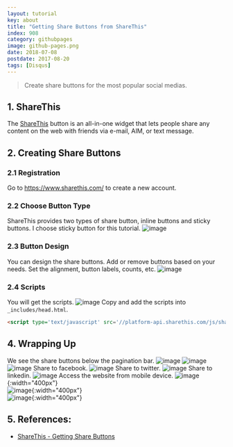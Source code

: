 ```yaml
---
layout: tutorial
key: about
title: "Getting Share Buttons from ShareThis"
index: 908
category: githubpages
image: github-pages.png
date: 2018-07-08
postdate: 2017-08-20
tags: [Disqus]
---
```


> Create share buttons for the most popular social medias.

## 1. ShareThis
The [ShareThis](https://www.sharethis.com/) button is an all-in-one widget that lets people share any content on the web with friends via e-mail, AIM, or text message.

## 2. Creating Share Buttons
### 2.1 Registration
Go to https://www.sharethis.com/ to create a new account.
### 2.2 Choose Button Type
ShareThis provides two types of share button, inline buttons and sticky buttons. I choose sticky button for this tutorial.
![image](/public/tutorials/908/buttontype.png)
### 2.3 Button Design
You can design the share buttons. Add or remove buttons based on your needs. Set the alignment, button labels, counts, etc.
![image](/public/tutorials/908/buttondesign.png)
### 2.4 Scripts
You will get the scripts.
![image](/public/tutorials/908/scripts.png)
Copy and add the scripts into `_includes/head.html`.
```html
<script type='text/javascript' src='//platform-api.sharethis.com/js/sharethis.js#property=5b595ccbf5aa6d001130cf95&product=sticky-share-buttons' async='async'></script>
```

## 4. Wrapping Up
We see the share buttons below the pagination bar.
![image](/public/tutorials/908/desktop_home.png)
![image](/public/tutorials/908/desktop_tutorial.png)
![image](/public/tutorials/908/desktop_201.png)
Share to facebook.
![image](/public/tutorials/908/sharing_facebook.png)
Share to twitter.
![image](/public/tutorials/908/sharing_twitter.png)
Share to linkedin.
![image](/public/tutorials/908/sharing_linkedin.png)
Access the website from mobile device.
![image](/public/tutorials/908/mobile_home.png){:width="400px"}  
![image](/public/tutorials/908/mobile_tutorial.png){:width="400px"}  
![image](/public/tutorials/908/mobile_201.png){:width="400px"}  

## 5. References:
* [ShareThis - Getting Share Buttons](https://platform.sharethis.com/sticky-share-buttons)
